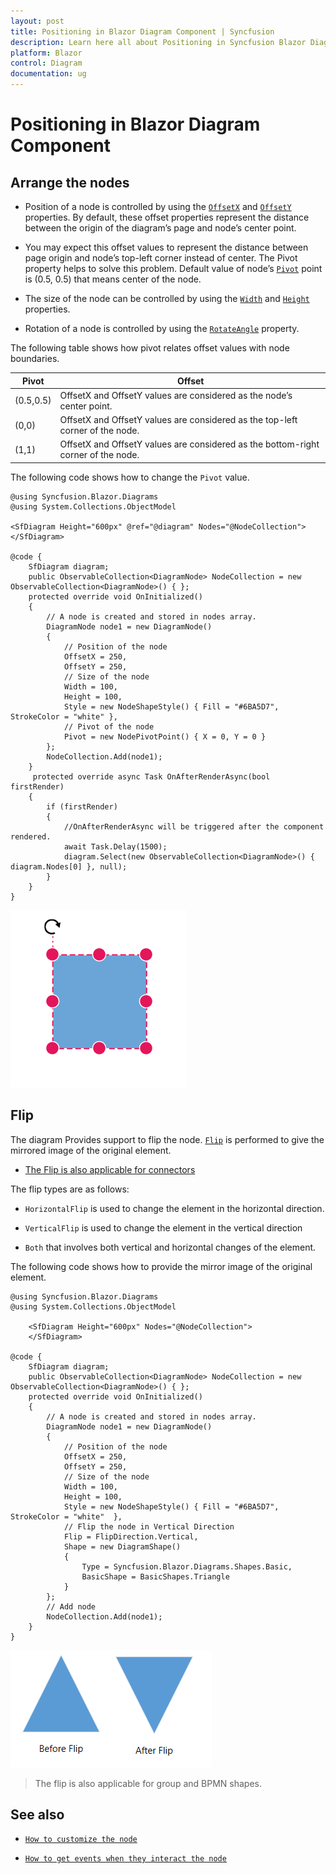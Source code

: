 ```yaml
---
layout: post
title: Positioning in Blazor Diagram Component | Syncfusion
description: Learn here all about Positioning in Syncfusion Blazor Diagram component and more.
platform: Blazor
control: Diagram
documentation: ug
---
```


# Positioning in Blazor Diagram Component

## Arrange the nodes

* Position of a node is controlled by using the [`OffsetX`](https://help.syncfusion.com/cr/blazor/Syncfusion.Blazor.Diagrams.DiagramNode.html#Syncfusion_Blazor_Diagrams_DiagramNode_OffsetX) and [`OffsetY`](https://help.syncfusion.com/cr/blazor/Syncfusion.Blazor.Diagrams.DiagramNode.html#Syncfusion_Blazor_Diagrams_DiagramNode_OffsetY) properties. By default, these offset properties represent the distance between the origin of the diagram’s page and node’s center point.

* You may expect this offset values to represent the distance between page origin and node’s top-left corner instead of center. The Pivot property helps to solve this problem. Default value of node’s [`Pivot`](https://help.syncfusion.com/cr/blazor/Syncfusion.Blazor.Diagrams.DiagramNode.html#Syncfusion_Blazor_Diagrams_DiagramNode_Pivot) point is (0.5, 0.5) that means center of the node.

* The size of the node can be controlled by using the [`Width`](https://help.syncfusion.com/cr/blazor/Syncfusion.Blazor.Diagrams.DiagramNode.html#Syncfusion_Blazor_Diagrams_DiagramNode_Width) and
[`Height`](https://help.syncfusion.com/cr/blazor/Syncfusion.Blazor.Diagrams.DiagramNode.html#Syncfusion_Blazor_Diagrams_DiagramNode_Height) properties.

* Rotation of a node is controlled by using the [`RotateAngle`](https://help.syncfusion.com/cr/blazor/Syncfusion.Blazor.Diagrams.DiagramNode.html#Syncfusion_Blazor_Diagrams_DiagramNode_RotateAngle) property.

The following table shows how pivot relates offset values with node boundaries.

| Pivot | Offset |
|-------- | -------- |
| (0.5,0.5)| OffsetX and OffsetY values are considered as the node’s center point. |
| (0,0) | OffsetX and OffsetY values are considered as the top-left corner of the node. |
| (1,1) | OffsetX and OffsetY values are considered as the bottom-right corner of the node. |

The following code shows how to change the `Pivot` value.

```cshtml
@using Syncfusion.Blazor.Diagrams
@using System.Collections.ObjectModel

<SfDiagram Height="600px" @ref="@diagram" Nodes="@NodeCollection">
</SfDiagram>

@code {
    SfDiagram diagram;
    public ObservableCollection<DiagramNode> NodeCollection = new ObservableCollection<DiagramNode>() { };
    protected override void OnInitialized()
    {
        // A node is created and stored in nodes array.
        DiagramNode node1 = new DiagramNode()
        {
            // Position of the node
            OffsetX = 250,
            OffsetY = 250,
            // Size of the node
            Width = 100,
            Height = 100,
            Style = new NodeShapeStyle() { Fill = "#6BA5D7", StrokeColor = "white" },
            // Pivot of the node
            Pivot = new NodePivotPoint() { X = 0, Y = 0 }
        };
        NodeCollection.Add(node1);
    }
     protected override async Task OnAfterRenderAsync(bool firstRender)
    {
        if (firstRender)
        {
            //OnAfterRenderAsync will be triggered after the component rendered.
            await Task.Delay(1500);
            diagram.Select(new ObservableCollection<DiagramNode>() { diagram.Nodes[0] }, null);
        }
    }
}
```

![Node Pivot](../images/node_pivot.png)

## Flip

The diagram Provides support to flip the node. [`Flip`](https://help.syncfusion.com/cr/blazor/Syncfusion.Blazor.Diagrams.DiagramNode.html#Syncfusion_Blazor_Diagrams_DiagramNode_Flip) is performed to
give the mirrored image of the original element.

* [The Flip is also applicable for connectors](../connectors#flip)

The flip types are as follows:

* `HorizontalFlip` is used to change the element in the horizontal direction.

* `VerticalFlip` is used to change the element in the vertical direction

* `Both` that involves both vertical and horizontal changes of the element.

The following code shows how to provide the mirror image of the original element.

```cshtml
@using Syncfusion.Blazor.Diagrams
@using System.Collections.ObjectModel

    <SfDiagram Height="600px" Nodes="@NodeCollection">
    </SfDiagram>

@code {
    SfDiagram diagram;
    public ObservableCollection<DiagramNode> NodeCollection = new ObservableCollection<DiagramNode>() { };
    protected override void OnInitialized()
    {
        // A node is created and stored in nodes array.
        DiagramNode node1 = new DiagramNode()
        {
            // Position of the node
            OffsetX = 250,
            OffsetY = 250,
            // Size of the node
            Width = 100,
            Height = 100,
            Style = new NodeShapeStyle() { Fill = "#6BA5D7", StrokeColor = "white"  },
            // Flip the node in Vertical Direction
            Flip = FlipDirection.Vertical,
            Shape = new DiagramShape()
            {
                Type = Syncfusion.Blazor.Diagrams.Shapes.Basic,
                BasicShape = BasicShapes.Triangle
            }
        };
        // Add node
        NodeCollection.Add(node1);
    }
}
```

![Node Flip](../images/Vertical_Flip.png)

> The flip is also applicable for group and BPMN shapes.

## See also

* [`How to customize the node`](./appearance)

* [`How to get events when they interact the node`](./events)
